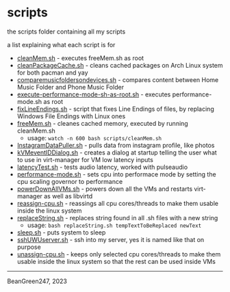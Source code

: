 # scripts
the scripts folder containing all my scripts

a list explaining what each script is for
* [cleanMem.sh](https://github.com/BeanGreen247/scripts/blob/main/scripts/cleanMem.sh) - executes freeMem.sh as root
* [cleanPackageCache.sh](https://github.com/BeanGreen247/scripts/blob/main/scripts/cleanPackageCache.sh) - cleans cached packages on Arch Linux system for both pacman and yay
* [comparemusicfoldersondevices.sh](https://github.com/BeanGreen247/scripts/blob/main/scripts/comparemusicfoldersondevices.sh) - compares content between Home Music Folder and Phone Music Folder
* [execute-performance-mode-sh-as-root.sh](https://github.com/BeanGreen247/scripts/blob/main/scripts/execute-performance-mode-sh-as-root.sh) - executes performance-mode.sh as root 
* [fixLineEndings.sh](https://github.com/BeanGreen247/scripts/blob/main/scripts/fixLineEndings.sh) - script that fixes Line Endings of files, by replacing Windows File Endings with Linux ones
* [freeMem.sh](https://github.com/BeanGreen247/scripts/blob/main/scripts/freeMem.sh) - cleanes cached memory, executed by running cleanMem.sh
    * usage: `watch -n 600 bash scripts/cleanMem.sh`
* [InstagramDataPuller.sh](https://github.com/BeanGreen247/scripts/blob/main/scripts/InstagramDataPuller.sh) - pulls data from instagram profile, like photos
* [kVMeventIDDialog.sh](https://github.com/BeanGreen247/scripts/blob/main/scripts/kVMeventIDDialog.sh) - creates a dialog at startup telling the user what to use in virt-manager for VM low latency inputs
* [latencyTest.sh](https://github.com/BeanGreen247/scripts/blob/main/scripts/latencyTest.sh) - tests audio latency, worked with pulseaudio
* [performance-mode.sh](https://github.com/BeanGreen247/scripts/blob/main/scripts/performance-mode.sh) - sets cpu into performace mode by setting the cpu scaling governor to performance
* [powerDownAllVMs.sh](https://github.com/BeanGreen247/scripts/blob/main/scripts/powerDownAllVMs.sh) - powers down all the VMs and restarts virt-manager as well as libvirtd
* [reassign-cpu.sh](https://github.com/BeanGreen247/scripts/blob/main/scripts/reassign-cpu.sh) - reassings all cpu cores/threads to make them usable inside the linux system
* [replaceString.sh](https://github.com/BeanGreen247/scripts/blob/main/scripts/replaceString.sh) - replaces string found in all .sh files with a new string
    * usage: `bash replaceString.sh tempTextToBeReplaced newText`
* [sleep.sh](https://github.com/BeanGreen247/scripts/blob/main/scripts/sleep.sh) - puts system to sleep
* [sshUWUserver.sh](https://github.com/BeanGreen247/scripts/blob/main/scripts/sshUWUserver.sh) - ssh into my server, yes it is named like that on purpose
* [unassign-cpu.sh](https://github.com/BeanGreen247/scripts/blob/main/scripts/unassign-cpu.sh) - keeps only selected cpu cores/threads to make them usable inside the linux system so that the rest can be used inside VMs

---
BeanGreen247, 2023
